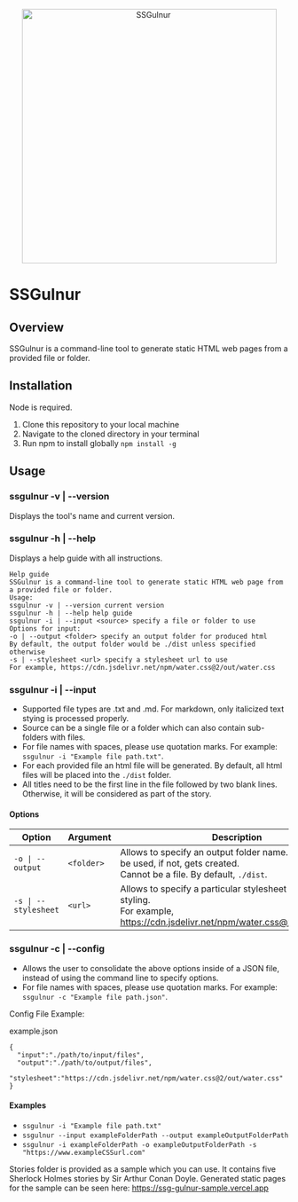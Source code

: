 
<p align="center">
<img width="459" alt="SSGulnur" align="center" src="https://user-images.githubusercontent.com/52351598/192425336-04087ba4-0af9-4a29-a167-b84dddbd81bb.png">
</p>

# SSGulnur

## Overview

SSGulnur is a command-line tool to generate static HTML web pages from a provided file or folder.

## Installation

Node is required.

1. Clone this repository to your local machine
2. Navigate to the cloned directory in your terminal 
3. Run npm to install globally 
`npm install -g`

## Usage 

### ssgulnur -v | --version

Displays the tool's name and current version.

### ssgulnur -h | --help

Displays a help guide with all instructions.

```
Help guide
SSGulnur is a command-line tool to generate static HTML web page from a provided file or folder.
Usage:
ssgulnur -v | --version current version
ssgulnur -h | --help help guide
ssgulnur -i | --input <source> specify a file or folder to use
Options for input:
-o | --output <folder> specify an output folder for produced html
By default, the output folder would be ./dist unless specified otherwise
-s | --stylesheet <url> specify a stylesheet url to use
For example, https://cdn.jsdelivr.net/npm/water.css@2/out/water.css
```

### ssgulnur -i | --input <source>

* Supported file types are .txt and .md. For markdown, only italicized text stying is processed properly.
* Source can be a single file or a folder which can also contain sub-folders with files.
* For file names with spaces, please use quotation marks. For example: `ssgulnur -i "Example file path.txt"`.
* For each provided file an html file will be generated. By default, all html files will be placed into the `./dist` folder.
* All titles need to be the first line in the file followed by two blank lines. Otherwise, it will be considered as part of the story.

#### Options

 Option | Argument | Description  
---------------|---------------|--------------
 `-o \| --output`|`<folder>`| Allows to specify an output folder name. If exists, will be used, if not, gets created. <br>Cannot be a file. By default, `./dist`.
`-s \| --stylesheet`|`<url>`| Allows to specify a particular stylesheet to use for html styling. <br> For example, https://cdn.jsdelivr.net/npm/water.css@2/out/water.css


### ssgulnur -c | --config <source>
* Allows the user to consolidate the above options inside of a JSON file, instead of using the command line to specify options. 
* For file names with spaces, please use quotation marks. For example: `ssgulnur -c "Example file path.json"`.

Config File Example:

example.json
```
{
  "input":"./path/to/input/files",
  "output":"./path/to/output/files",
  "stylesheet":"https://cdn.jsdelivr.net/npm/water.css@2/out/water.css"
}
```

#### Examples

* `ssgulnur -i "Example file path.txt"`
* `ssgulnur --input exampleFolderPath --output exampleOutputFolderPath`
* `ssgulnur -i exampleFolderPath -o exampleOutputFolderPath -s "https://www.exampleCSSurl.com"`

Stories folder is provided as a sample which you can use. It contains five Sherlock Holmes stories by Sir Arthur Conan Doyle. 
Generated static pages for the sample can be seen here: https://ssg-gulnur-sample.vercel.app

